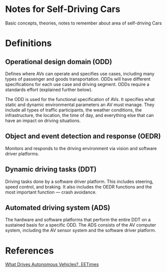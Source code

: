 Notes for Self-Driving Cars
==========================
Basic concepts, theories, notes to remember about area of self-driving Cars

# Definitions

## Operational design domain (ODD)
Defines where AVs can operate and specifies use cases, including many types of passenger and goods transportation. ODDs will have different specifications for each use case and driving segment. ODDs require a standards effort (explained further below).

The ODD is used for the functional specification of AVs. It specifies what static and dynamic environmental parameters an AV must manage. They include all types of traffic participants, the weather conditions, the infrastructure, the location, the time of day, and everything else that can have an impact on driving situations.

## Object and event detection and response (OEDR)
Monitors and responds to the driving environment via vision and software driver platforms.
## Dynamic driving tasks (DDT)
Driving tasks done by a software driver platform. This includes steering, speed control, and braking. It also includes the OEDR functions and the most important function — crash avoidance.
## Automated driving system (ADS)
The hardware and software platforms that perform the entire DDT on a sustained basis for a specific ODD. The ADS consists of the AV computer system, including the AV sensor system and the software driver platform.


# References
[What Drives Autonomous Vehicles?, EETimes][eetimeslink]

[eetimeslink]: https://www.eetimes.com/what-drives-autonomous-vehicles/?utm_source=newsletter&utm_campaign=link&utm_medium=EETimesDaily-20220406&oly_enc_id=5912G6597689J8Z
